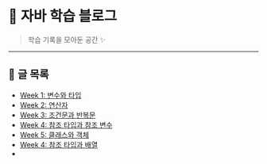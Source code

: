 # 📘 자바 학습 블로그

> 학습 기록을 모아둔 공간 ✨

---

## 📑 글 목록

- [Week 1: 변수와 타입](./Week01_variables.md)
- [Week 2: 연산자](./Week01_operators.md)
- [Week 3: 조건문과 반복문](./Week02_condition_loop.md)
- [Week 4: 참조 타입과 참조 변수](./Week02_reference_type.md)
- [Week 5: 클래스와 객체](./Week03_Class_and_Object.md)
- [Week 4: 참조 타입과 배열](./Week03_Reference_Type_and_Array.md)
- 
